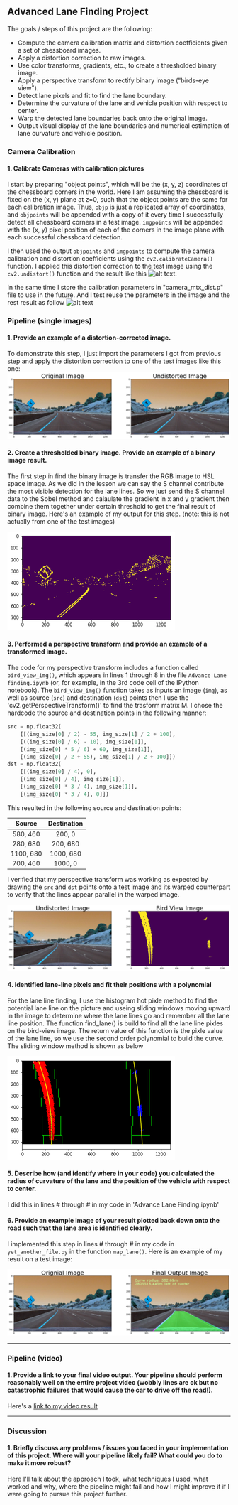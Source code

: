 ## Advanced Lane Finding Project

The goals / steps of this project are the following:

* Compute the camera calibration matrix and distortion coefficients given a set of chessboard images.
* Apply a distortion correction to raw images.
* Use color transforms, gradients, etc., to create a thresholded binary image.
* Apply a perspective transform to rectify binary image ("birds-eye view").
* Detect lane pixels and fit to find the lane boundary.
* Determine the curvature of the lane and vehicle position with respect to center.
* Warp the detected lane boundaries back onto the original image.
* Output visual display of the lane boundaries and numerical estimation of lane curvature and vehicle position.

### Camera Calibration

#### 1. Calibrate Cameras with calibration pictures

I start by preparing "object points", which will be the (x, y, z) coordinates of the chessboard corners in the world. Here I am assuming the chessboard is fixed on the (x, y) plane at z=0, such that the object points are the same for each calibration image.  Thus, `objp` is just a replicated array of coordinates, and `objpoints` will be appended with a copy of it every time I successfully detect all chessboard corners in a test image.  `imgpoints` will be appended with the (x, y) pixel position of each of the corners in the image plane with each successful chessboard detection.  

I then used the output `objpoints` and `imgpoints` to compute the camera calibration and distortion coefficients using the `cv2.calibrateCamera()` function.  I applied this distortion correction to the test image using the `cv2.undistort()` function and the result like this ![alt text]().

In the same time I store the calibration parameters in "camera_mtx_dist.p" file to use in the future. And I test reuse the parameters in the image and the rest result as follow ![alt text]()

### Pipeline (single images)

#### 1. Provide an example of a distortion-corrected image.

To demonstrate this step, I just import the parameters I got from previous step and apply the distortion correction to one of the test images like this one:
![alt text](/output_img/undistort_img.png)

#### 2. Create a thresholded binary image.  Provide an example of a binary image result.

The first step in find the binary image is transfer the RGB image to HSL space image. As we did in the lesson we can say the S channel contribute the most visible detection for the lane lines. So we just send the S channel data to the Sobel method and calaulate the gradient in x and y gradient then combine them together under certain threshold to get the final result of binary image.
Here's an example of my output for this step.  (note: this is not actually from one of the test images)

![alt text](/output_img/color_selection_img.png)

#### 3. Performed a perspective transform and provide an example of a transformed image.

The code for my perspective transform includes a function called `bird_view_img()`, which appears in lines 1 through 8 in the file `Advance Lane finding.ipynb` (or, for example, in the 3rd code cell of the IPython notebook).  The `bird_view_img()` function takes as inputs an image (`img`), as well as source (`src`) and destination (`dst`) points then I use the 'cv2.getPerspectiveTransform()' to find the trasform matrix M.  I chose the hardcode the source and destination points in the following manner:

```python
src = np.float32(
    [[(img_size[0] / 2) - 55, img_size[1] / 2 + 100],
    [((img_size[0] / 6) - 10), img_size[1]],
    [(img_size[0] * 5 / 6) + 60, img_size[1]],
    [(img_size[0] / 2 + 55), img_size[1] / 2 + 100]])
dst = np.float32(
    [[(img_size[0] / 4), 0],
    [(img_size[0] / 4), img_size[1]],
    [(img_size[0] * 3 / 4), img_size[1]],
    [(img_size[0] * 3 / 4), 0]])
```

This resulted in the following source and destination points:

| Source        | Destination   | 
|:-------------:|:-------------:| 
| 580, 460      | 200, 0        | 
| 280, 680      | 200, 680      |
| 1100, 680     | 1000, 680      |
| 700, 460      | 1000, 0        |

I verified that my perspective transform was working as expected by drawing the `src` and `dst` points onto a test image and its warped counterpart to verify that the lines appear parallel in the warped image.

![alt text](/output_img/bird_view_img.png)

#### 4. Identified lane-line pixels and fit their positions with a polynomial

For the lane line finding, I use the histogram hot pixle method to find the potential lane line on the picture and useing sliding windows moving upward in the image to determine where the lane lines go and remember all the lane line position. The function find_lane() is build to find all the lane line pixles on the bird-view image. The return value of this function is the pixle value of the lane line, so we use the second order polynomial to build the curve. The sliding window method is shown as below

![alt text](/output_img/find_lane_line_poly.png)

#### 5. Describe how (and identify where in your code) you calculated the radius of curvature of the lane and the position of the vehicle with respect to center.

I did this in lines # through # in my code in 'Advance Lane Finding.ipynb'

#### 6. Provide an example image of your result plotted back down onto the road such that the lane area is identified clearly.

I implemented this step in lines # through # in my code in `yet_another_file.py` in the function `map_lane()`.  Here is an example of my result on a test image:

![alt text](/output_img/final_output_img.png)

---

### Pipeline (video)

#### 1. Provide a link to your final video output.  Your pipeline should perform reasonably well on the entire project video (wobbly lines are ok but no catastrophic failures that would cause the car to drive off the road!).

Here's a [link to my video result](./project_video_output.mp4)

---

### Discussion

#### 1. Briefly discuss any problems / issues you faced in your implementation of this project.  Where will your pipeline likely fail?  What could you do to make it more robust?

Here I'll talk about the approach I took, what techniques I used, what worked and why, where the pipeline might fail and how I might improve it if I were going to pursue this project further.  
